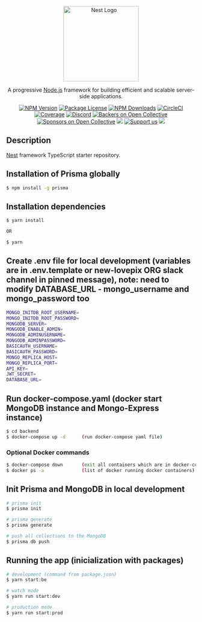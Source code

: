 <p align="center">
  <a href="http://nestjs.com/" target="blank"><img src="https://nestjs.com/img/logo-small.svg" width="200" alt="Nest Logo" /></a>
</p>

[circleci-image]: https://img.shields.io/circleci/build/github/nestjs/nest/master?token=abc123def456
[circleci-url]: https://circleci.com/gh/nestjs/nest

  <p align="center">A progressive <a href="http://nodejs.org" target="_blank">Node.js</a> framework for building efficient and scalable server-side applications.</p>
    <p align="center">
<a href="https://www.npmjs.com/~nestjscore" target="_blank"><img src="https://img.shields.io/npm/v/@nestjs/core.svg" alt="NPM Version" /></a>
<a href="https://www.npmjs.com/~nestjscore" target="_blank"><img src="https://img.shields.io/npm/l/@nestjs/core.svg" alt="Package License" /></a>
<a href="https://www.npmjs.com/~nestjscore" target="_blank"><img src="https://img.shields.io/npm/dm/@nestjs/common.svg" alt="NPM Downloads" /></a>
<a href="https://circleci.com/gh/nestjs/nest" target="_blank"><img src="https://img.shields.io/circleci/build/github/nestjs/nest/master" alt="CircleCI" /></a>
<a href="https://coveralls.io/github/nestjs/nest?branch=master" target="_blank"><img src="https://coveralls.io/repos/github/nestjs/nest/badge.svg?branch=master#9" alt="Coverage" /></a>
<a href="https://discord.gg/G7Qnnhy" target="_blank"><img src="https://img.shields.io/badge/discord-online-brightgreen.svg" alt="Discord"/></a>
<a href="https://opencollective.com/nest#backer" target="_blank"><img src="https://opencollective.com/nest/backers/badge.svg" alt="Backers on Open Collective" /></a>
<a href="https://opencollective.com/nest#sponsor" target="_blank"><img src="https://opencollective.com/nest/sponsors/badge.svg" alt="Sponsors on Open Collective" /></a>
  <a href="https://paypal.me/kamilmysliwiec" target="_blank"><img src="https://img.shields.io/badge/Donate-PayPal-ff3f59.svg"/></a>
    <a href="https://opencollective.com/nest#sponsor"  target="_blank"><img src="https://img.shields.io/badge/Support%20us-Open%20Collective-41B883.svg" alt="Support us"></a>
  <a href="https://twitter.com/nestframework" target="_blank"><img src="https://img.shields.io/twitter/follow/nestframework.svg?style=social&label=Follow"></a>
</p>
  <!--[![Backers on Open Collective](https://opencollective.com/nest/backers/badge.svg)](https://opencollective.com/nest#backer)
  [![Sponsors on Open Collective](https://opencollective.com/nest/sponsors/badge.svg)](https://opencollective.com/nest#sponsor)-->

## Description

[Nest](https://github.com/nestjs/nest) framework TypeScript starter repository.

## Installation of Prisma globally

```bash
$ npm install -g prisma
```

## Installation dependencies

```bash
$ yarn install

OR

$ yarn
```

## Create .env file for local development (variables are in .env.template or new-lovepix ORG slack channel in pinned message), note: need to modify DATABASE_URL - mongo_username and mongo_password too
```bash
MONGO_INITDB_ROOT_USERNAME=
MONGO_INITDB_ROOT_PASSWORD=
MONGODB_SERVER=
MONGODB_ENABLE_ADMIN=
MONGODB_ADMINUSERNAME=
MONGODB_ADMINPASSWORD=
BASICAUTH_USERNAME=
BASICAUTH_PASSWORD=
MONGO_REPLICA_HOST=
MONGO_REPLICA_PORT=
API_KEY=
JWT_SECRET=
DATABASE_URL=
```

## Run docker-compose.yaml (docker start MongoDB instance and Mongo-Express instance) 
```bash
$ cd backend
$ docker-compose up -d      (run docker-compose yaml file)
```
### Optional Docker commands
```bash
$ docker-compose down       (exit all containers which are in docker-compose.yaml file)
$ docker ps -a              (list of docker running docker containers)
```

## Init Prisma and MongoDB in local development

```bash
# prisma init
$ prisma init

# prisma generate
$ prisma generate

# push all collections to the MongoDB
$ prisma db push
```
## Running the app (inicialization with packages)
```bash
# development (command from package.json)
$ yarn start:be

# watch mode
$ yarn run start:dev

# production mode
$ yarn run start:prod
```

